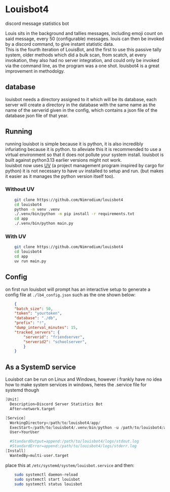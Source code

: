 # Louisbot4
discord message statistics bot

Louis sits in the background and tallies messages, including emoji count on said message, every 50 (configurable) messages. louis can then be invoked by a discord command, to give instant statistic data.
</br>
This is the fourth iteration of LouisBot, and the first to use this passive tally system, older methods which did a bulk scan, from scatch, at every invokation, they also had no server integration, and could only be invoked via the command line, as the program was a one shot. louisbot4 is a great improvement in methodolgy.


## database
louisbot needs a directory assigned to it which will be its database, each server will create a directory in the database with the same name as the name of the serverid given in the config, which contains a json file of the database json file of that year.
## Running
running louisbot is simple because it is python, it is also incredibly infuriating because it is python. to alleviate this it is recommended to use a virtual environment so that it does not pollute your system install. louisbot is built against python3.13 earlier versions might not work.
</br>
louisbot now uses [UV](https://docs.astral.sh/uv/) (a project management program inspired by cargo for python) it is not necessary to have uv installed to setup and run. (but makes it easier as it manages the python version itself too).

### Without UV

```bash
    git clone https://github.com/Nimrodium/louisbot4
    cd louisbot4
    python -m venv .venv
    ./.venv/bin/python -m pip install -r requirements.txt
    cd app
    ./.venv/bin/python main.py
```

### With UV

```bash
    git clone https://github.com/Nimrodium/louisbot4
    cd louisbot4
    cd app
    uv run main.py
```

## Config

on first run louisbot will prompt has an interactive setup to generate a config file at `./lb4_config.json` such as the one shown below:
```json
    {
    "batch_size": 50,
    "token": "yourtoken",
    "database": "./db",
    "prefix": "!",
    "dump_interval_minutes": 15,
    "tracked_servers": {
        "serverid": "friendserver",
        "serverid2": "schoolserver",
        }
    }
```

## As a SystemD service
Louisbot can be run on Linux and Windows, however i frankly have no idea how to make system services in windows, heres the .service file for systemd though
```s
[Unit]
  Description=Discord Server Statistics Bot
  After=network.target

[Service]
  WorkingDirectory=/path/to/louisbot4/app/
  ExecStart=/path/to/louisbot4/.venv/bin/python -u /path/to/louisbot4/app/main.py
  User=YourUser

  #StandardOutput=append:/path/to/louisbot4/logs/stdout.log
  #StandardError=append:/path/to/louisbot4/logs/stderr.log
[Install]
  WantedBy=multi-user.target
```

place this at `/etc/systemd/system/louisbot.service` and then:
```bash
    sudo systemctl daemon-reload
    sudo systemctl start louisbot
    sudo systemctl status louisbot
```
